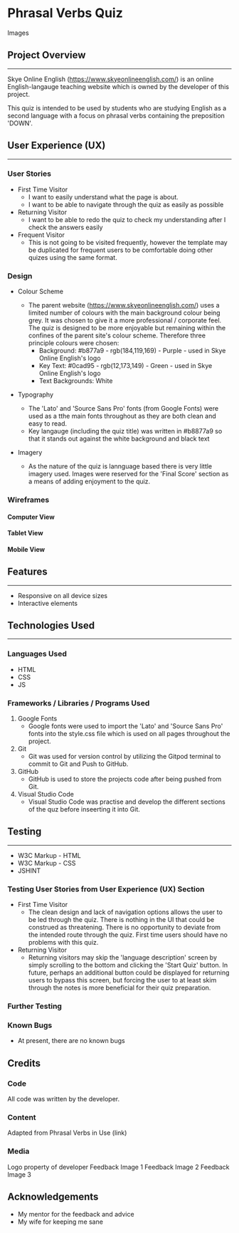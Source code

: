 # Phrasal Verbs Quiz
Images

## Project Overview
---
Skye Online English (https://www.skyeonlineenglish.com/) is an online English-langauge teaching website which is owned by the developer of this project. 

This quiz is intended to be used by students who are studying English as a second language with a focus on phrasal verbs containing the preposition 'DOWN'.

## User Experience (UX)
--- 
### User Stories
* First Time Visitor
    * I want to easily understand what the page is about.
    * I want to be able to navigate through the quiz as easily as possible
* Returning Visitor
    * I want to be able to redo the quiz to check my understanding after I check the answers easily
* Frequent Visitor
    * This is not going to be visited frequently, however the template may be duplicated for frequent users to be comfortable doing other quizes using the same format.

### Design
* Colour Scheme
    * The parent website (https://www.skyeonlineenglish.com/) uses a limited number of colours with the main background colour being grey.  It was chosen to give it a more professional / corporate feel.  The quiz is designed to be more enjoyable but remaining within the confines of the parent site's colour scheme.  Therefore three principle colours were chosen:
        * Background: #b877a9 - rgb(184,119,169) - Purple - used in Skye Online English's logo
        * Key Text: #0cad95 - rgb(12,173,149) - Green - used in Skye Online English's logo
        * Text Backgrounds: White

* Typography
    * The 'Lato' and 'Source Sans Pro' fonts (from Google Fonts) were used as a tthe main fonts throughout as they are both clean and easy to read.
    * Key langauge (including the quiz title) was written in #b8877a9 so that it stands out against the white background and black text

* Imagery
    * As the nature of the quiz is lannguage based there is very little imagery used.  Images were reserved for the 'Final Score' section as a means of adding enjoyment to the quiz.

### Wireframes 
#### Computer View
#### Tablet View
#### Mobile View

## Features
---
* Responsive on all device sizes
* Interactive elements

## Technologies Used
---
### Languages Used
* HTML
* CSS
* JS

### Frameworks / Libraries / Programs Used
1. Google Fonts
    * Google fonts were used to import the 'Lato' and 'Source Sans Pro' fonts into the style.css file which is used on all pages throughout the project.
2. Git
    * Git was used for version control by utilizing the Gitpod terminal to commit to Git and Push to GitHub.
3. GitHub
    * GitHub is used to store the projects code after being pushed from Git.
4. Visual Studio Code
    * Visual Studio Code was practise and develop the different sections of the quz before inseerting it into Git.

## Testing
---
* W3C Markup - HTML
* W3C Markup - CSS
* JSHINT

### Testing User Stories from User Experience (UX) Section
* First Time Visitor
    * The clean design and lack of navigation options allows the user to be led through the quiz.  There is nothing in the UI that could be construed as threatening.  There is no opportunity to deviate from the intended route through the quiz. First time users should have no problems with this quiz.
* Returning Visitor
    * Returning visitors may skip the 'language description' screen by simply scrolling to the bottom and clicking the 'Start Quiz' button.  In future, perhaps an additional button could be displayed for returning users to bypass this screen, but forcing the user to at least skim through the notes is more beneficial for their quiz preparation.

### Further Testing

### Known Bugs
* At present, there are no known bugs
## Credits

### Code
All code was written by the developer.

### Content
Adapted from Phrasal Verbs in Use (link)

### Media
Logo property of developer
Feedback Image 1
Feedback Image 2
Feedback Image 3

## Acknowledgements
* My mentor for the feedback and advice
* My wife for keeping me sane
